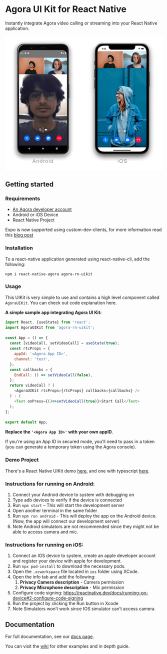 # Agora UI Kit for React Native
Instantly integrate Agora video calling or streaming into your React Native application.

![img](UI%20Kit.png)

## Getting started

### Requirements
- [An Agora developer account](https://www.agora.io/en/blog/how-to-get-started-with-agora?utm_source=github&utm_repo=ReactNative-UIKit)
- Android or iOS Device
- React Native Project

Expo is now supported using custom-dev-clients, for more information read this [blog post](https://www.agora.io/en/blog/building-a-video-calling-app-using-the-agora-sdk-on-expo-react-native/)



### Installation
To a react-native application generated using react-native-cli, add the following:

```
npm i react-native-agora agora-rn-uikit
```

### Usage

This UIKit is very simple to use and contains a high level component called `AgoraUIKit`. You can check out code explanation here.

**A simple sample app integrating Agora UI Kit:**
```javascript
import React, {useState} from 'react';
import AgoraUIKit from 'agora-rn-uikit';

const App = () => {
  const [videoCall, setVideoCall] = useState(true);
  const rtcProps = {
    appId: '<Agora App ID>',
    channel: 'test',
  };
  const callbacks = {
    EndCall: () => setVideoCall(false),
  };
  return videoCall ? (
    <AgoraUIKit rtcProps={rtcProps} callbacks={callbacks} />
  ) : (
    <Text onPress={()=>setVideoCall(true)}>Start Call</Text>
  );
};

export default App;
```

**Replace the `'<Agora App ID>'` with your own appID**.

If you're using an App ID in secured mode, you'll need to pass in a token (you can generate a temporary token using the Agora console).

### Demo Project
There's a React Native UIKit demo [here](https://github.com/AgoraIO-Community/ReactNative-UIKit-example), and one with typescript [here](https://github.com/AgoraIO-Community/ReactNative-UIKit-example/tree/typescript).

### Instructions for running on Android:

1.  Connect your Android device to system with debugging on 
2.  Type adb devices to verify if the device is connected 
3.  Run `npm start` – This will start the development server 
4.  Open another terminal in the same folder 
5.  Run `npm run android` - This will deploy the app on the Android device. (Now, the app will connect our development server)
6.  Note Android simulators are not recommended since they might not be able to access camera and mic.

### Instructions for running on iOS:

1.  Connect an IOS device to system, create an apple developer account and register your device with apple for development.
2.  Run `npx pod-install` to download the necessary pods.
3.  Open the `.xcworkspace` file located in `ios` folder using XCode.
4.  Open the info tab and add the following: 
    1.  **Privacy Camera description** - Camera permission
    2.  **Privacy Microphone description** - Mic permission
5.  Configure code signing: https://reactnative.dev/docs/running-on-device#2-configure-code-signing
6.  Run the project by clicking the Run button in Xcode 
7.  Note Simulators won’t work since IOS simulator can’t access camera

## Documentation

For full documentation, see our [docs page](https://agoraio-community.github.io/ReactNative-UIKit/).

You can visit the [wiki](https://github.com/AgoraIO-Community/ReactNative-UIKit/wiki) for other examples and in depth guide.

